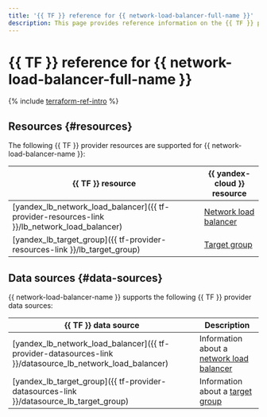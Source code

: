 ```yaml
---
title: '{{ TF }} reference for {{ network-load-balancer-full-name }}'
description: This page provides reference information on the {{ TF }} provider resources and data sources supported for {{ network-load-balancer-name }}.
---
```


# {{ TF }} reference for {{ network-load-balancer-full-name }}

{% include [terraform-ref-intro](../_includes/terraform-ref-intro.md) %}

## Resources {#resources}

The following {{ TF }} provider resources are supported for {{ network-load-balancer-name }}:

| **{{ TF }} resource** | **{{ yandex-cloud }} resource** |
| --- | --- |
| [yandex_lb_network_load_balancer]({{ tf-provider-resources-link }}/lb_network_load_balancer) | [Network load balancer](./concepts/index.md) |
| [yandex_lb_target_group]({{ tf-provider-resources-link }}/lb_target_group) | [Target group](./concepts/target-resources.md) |

## Data sources {#data-sources}

{{ network-load-balancer-name }} supports the following {{ TF }} provider data sources:

| **{{ TF }} data source** | **Description** |
| --- | --- |
| [yandex_lb_network_load_balancer]({{ tf-provider-datasources-link }}/datasource_lb_network_load_balancer) | Information about a [network load balancer](./concepts/index.md) |
| [yandex_lb_target_group]({{ tf-provider-datasources-link }}/datasource_lb_target_group) | Information about a [target group](./concepts/target-resources.md) |